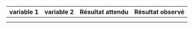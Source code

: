 | variable 1 | variable 2 | Résultat attendu   | Résultat observé   |
|------------|------------|--------------------|--------------------|
|            |            |                    |                    |
|            |            |                    |                    |